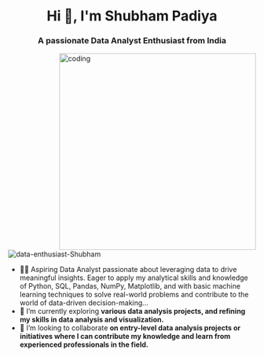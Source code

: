 <h1 align="center">Hi 👋, I'm Shubham Padiya</h1>
<h3 align="center">A passionate Data Analyst Enthusiast from India</h3>

<img align="right" alt="coding" width="400" src="https://cdn.dribbble.com/users/1063314/screenshots/3020974/tdsocial_dribbble.gif">

<p align="left"> <img src="https://komarev.com/ghpvc/?username=data-enthusiast-Shubham&label=Profile%20views&color=0e75b6&style=flat" alt="data-enthusiast-Shubham" /> </p>

- 👨‍💻 Aspiring Data Analyst passionate about leveraging data to drive meaningful insights. Eager to apply my analytical skills and knowledge of Python, SQL, Pandas, NumPy, Matplotlib, and with basic machine learning techniques to solve real-world problems and contribute to the world of data-driven decision-making...
- 🔭 I’m currently exploring **various data analysis projects, and refining my skills in data analysis and visualization.**
- 👯 I’m looking to collaborate **on entry-level data analysis projects or initiatives where I can contribute my knowledge and learn from experienced professionals in the field.**
